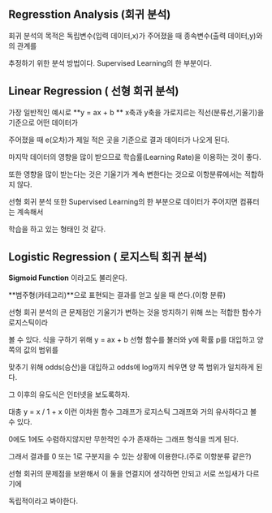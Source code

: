 ## Regresstion Analysis (회귀 분석)

회귀 분석의 목적은 독립변수(입력 데이터,x)가 주어졌을 때 종속변수(출력 데이터,y)와의 관계를

추정하기 위한 분석 방법이다. Supervised Learning의 한 부분이다.

## Linear Regression ( 선형 회귀 분석)

가장 일반적인 예시로 **y = ax + b ** x축과 y축을 가로지르는 직선(분류선,기울기)을 기준으로 어떤 데이터가

주어졌을 때 e(오차)가 제일 적은 곳을 기준으로 결과 데이터가 나오게 된다.

마지막 데이터의 영향을 많이 받으므로 학습률(Learning Rate)을 이용하는 것이 좋다.

또한 영향을 많이 받는다는 것은 기울기가 계속 변한다는 것으로 이항분류에서는 적합하지 않다.

선형 회귀 분석 또한 Supervised Learning의 한 부분으로 데이터가 주어지면 컴퓨터는 계속해서

학습을 하고 있는 형태인 것 같다.

## Logistic Regression ( 로지스틱 회귀 분석)

**Sigmoid Function** 이라고도 불리운다.

**범주형(카테고리)**으로 표현되는 결과를 얻고 싶을 때 쓴다.(이항 분류)

선형 회귀 분석의 큰 문제점인 기울기가 변하는 것을 방지하기 위해 쓰는 적합한 함수가 로지스틱이라

볼 수 있다. 식을 구하기 위해 y = ax + b 선형 함수를 불러와 y에 확률 p를 대입하고 양 쪽의 값의 범위를

맞추기 위해 odds(승산)을 대입하고 odds에 log까지 씌우면 양 쪽 범위가 일치하게 된다.

그 이후의 유도식은 인터넷을 보도록하자.

대충 y = x / 1 + x 이런 이차원 함수 그래프가 로지스틱 그래프와 거의 유사하다고 볼 수 있다.

0에도 1에도 수렴하지않지만 무한적인 수가 존재하는 그래프 형식을 띄게 된다.

그래서 결과를 0 또는 1로 구분지을 수 있는 상황에 이용한다.(주로 이항분류 같은?)

선형 회귀의 문제점을 보완해서 이 둘을 연결지어 생각하면 안되고 서로 쓰임새가 다르기에

독립적이라고 봐야한다.

